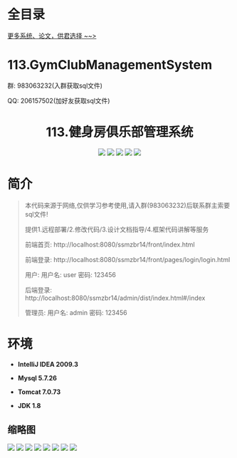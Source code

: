 # 全目录

[更多系统、论文，供君选择 ~~>](https://www.yuque.com/wisebit/blog)

# 113.GymClubManagementSystem

<p>群: 983063232(入群获取sql文件)</p>
<p>QQ: 206157502(加好友获取sql文件)</p>


<p><h1 align="center">113.健身房俱乐部管理系统</h1></p>


<p align="center">
	<img src="https://img.shields.io/badge/jdk-1.8-orange.svg"/>
    <img src="https://img.shields.io/badge/Spring-5.x-lightgrey.svg"/>
    <img src="https://img.shields.io/badge/SpringMVC-5.x-lightgrey.svg"/>
    <img src="https://img.shields.io/badge/mybatis-5.x-yellow.svg"/>
    <img src="https://img.shields.io/badge/vue-3.x-blue.svg"/>
</p>

# 简介


> 本代码来源于网络,仅供学习参考使用,请入群(983063232)后联系群主索要sql文件!
>
> 提供1.远程部署/2.修改代码/3.设计文档指导/4.框架代码讲解等服务
> 
> 前端首页: http://localhost:8080/ssmzbr14/front/index.html
>
> 前端登录: http://localhost:8080/ssmzbr14/front/pages/login/login.html
>
> 用户: 用户名: user 密码: 123456
>
> 后端登录: http://localhost:8080/ssmzbr14/admin/dist/index.html#/index
>
> 管理员: 用户名: admin 密码: 123456



# 环境

- <b>IntelliJ IDEA 2009.3</b>

- <b>Mysql 5.7.26</b>

- <b>Tomcat 7.0.73</b>

- <b>JDK 1.8</b>




## 缩略图

![](https://bitwise.oss-cn-heyuan.aliyuncs.com/2024/9/10/c676acba-a545-4fd6-8b34-5cd59514dc35.png)
![](https://bitwise.oss-cn-heyuan.aliyuncs.com/2024/9/10/4470d316-f4a3-490f-b12c-b56df3704670.png)
![](https://bitwise.oss-cn-heyuan.aliyuncs.com/2024/9/10/9c021d92-e145-4cb5-881a-9798d941b9dc.png)
![](https://bitwise.oss-cn-heyuan.aliyuncs.com/2024/9/10/bb5d527e-a8f1-4e6d-8a5e-467f2b639b6a.png)
![](https://bitwise.oss-cn-heyuan.aliyuncs.com/2024/9/10/d4dfcb14-477b-4c42-bc58-38739cba47e2.png)
![](https://bitwise.oss-cn-heyuan.aliyuncs.com/2024/9/10/a0170989-cf10-4fdf-91fa-8273a9abf81d.png)
![](https://bitwise.oss-cn-heyuan.aliyuncs.com/2024/9/10/7bdd2730-dc8a-419d-844f-baa6eb353cd7.png)
![](https://bitwise.oss-cn-heyuan.aliyuncs.com/2024/9/10/ee62b917-6183-4536-a4ff-71958fae1aeb.png)



